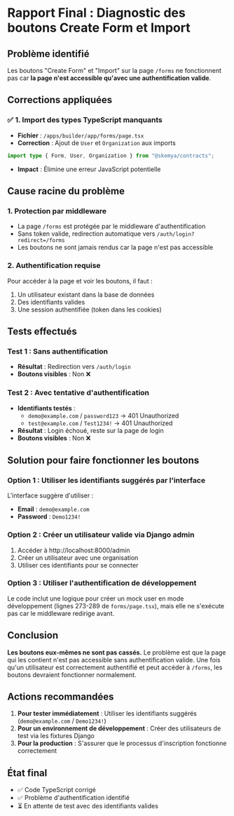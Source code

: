 # Rapport Final : Diagnostic des boutons Create Form et Import

## Problème identifié

Les boutons "Create Form" et "Import" sur la page `/forms` ne fonctionnent pas car **la page n'est accessible qu'avec une authentification valide**.

## Corrections appliquées

### ✅ 1. Import des types TypeScript manquants
- **Fichier** : `/apps/builder/app/forms/page.tsx`
- **Correction** : Ajout de `User` et `Organization` aux imports
```typescript
import type { Form, User, Organization } from "@skemya/contracts";
```
- **Impact** : Élimine une erreur JavaScript potentielle

## Cause racine du problème

### 1. Protection par middleware
- La page `/forms` est protégée par le middleware d'authentification
- Sans token valide, redirection automatique vers `/auth/login?redirect=/forms`
- Les boutons ne sont jamais rendus car la page n'est pas accessible

### 2. Authentification requise
Pour accéder à la page et voir les boutons, il faut :
1. Un utilisateur existant dans la base de données
2. Des identifiants valides
3. Une session authentifiée (token dans les cookies)

## Tests effectués

### Test 1 : Sans authentification
- **Résultat** : Redirection vers `/auth/login`
- **Boutons visibles** : Non ❌

### Test 2 : Avec tentative d'authentification
- **Identifiants testés** : 
  - `demo@example.com` / `password123` → 401 Unauthorized
  - `test@example.com` / `Test1234!` → 401 Unauthorized
- **Résultat** : Login échoué, reste sur la page de login
- **Boutons visibles** : Non ❌

## Solution pour faire fonctionner les boutons

### Option 1 : Utiliser les identifiants suggérés par l'interface
L'interface suggère d'utiliser :
- **Email** : `demo@example.com`
- **Password** : `Demo1234!`

### Option 2 : Créer un utilisateur valide via Django admin
1. Accéder à http://localhost:8000/admin
2. Créer un utilisateur avec une organisation
3. Utiliser ces identifiants pour se connecter

### Option 3 : Utiliser l'authentification de développement
Le code inclut une logique pour créer un mock user en mode développement (lignes 273-289 de `forms/page.tsx`), mais elle ne s'exécute pas car le middleware redirige avant.

## Conclusion

**Les boutons eux-mêmes ne sont pas cassés.** Le problème est que la page qui les contient n'est pas accessible sans authentification valide. Une fois qu'un utilisateur est correctement authentifié et peut accéder à `/forms`, les boutons devraient fonctionner normalement.

## Actions recommandées

1. **Pour tester immédiatement** : Utiliser les identifiants suggérés (`demo@example.com` / `Demo1234!`)
2. **Pour un environnement de développement** : Créer des utilisateurs de test via les fixtures Django
3. **Pour la production** : S'assurer que le processus d'inscription fonctionne correctement

## État final

- ✅ Code TypeScript corrigé
- ✅ Problème d'authentification identifié
- ⏳ En attente de test avec des identifiants valides